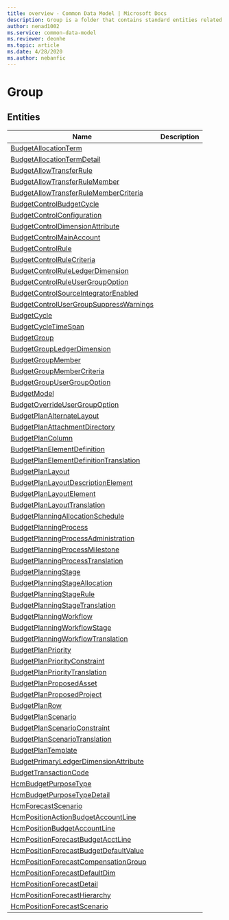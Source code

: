```yaml
---
title: overview - Common Data Model | Microsoft Docs
description: Group is a folder that contains standard entities related to the Common Data Model.
author: nenad1002
ms.service: common-data-model
ms.reviewer: deonhe
ms.topic: article
ms.date: 4/28/2020
ms.author: nebanfic
---
```


# Group


## Entities

|Name|Description|
|---|---|
|[BudgetAllocationTerm](BudgetAllocationTerm.md)||
|[BudgetAllocationTermDetail](BudgetAllocationTermDetail.md)||
|[BudgetAllowTransferRule](BudgetAllowTransferRule.md)||
|[BudgetAllowTransferRuleMember](BudgetAllowTransferRuleMember.md)||
|[BudgetAllowTransferRuleMemberCriteria](BudgetAllowTransferRuleMemberCriteria.md)||
|[BudgetControlBudgetCycle](BudgetControlBudgetCycle.md)||
|[BudgetControlConfiguration](BudgetControlConfiguration.md)||
|[BudgetControlDimensionAttribute](BudgetControlDimensionAttribute.md)||
|[BudgetControlMainAccount](BudgetControlMainAccount.md)||
|[BudgetControlRule](BudgetControlRule.md)||
|[BudgetControlRuleCriteria](BudgetControlRuleCriteria.md)||
|[BudgetControlRuleLedgerDimension](BudgetControlRuleLedgerDimension.md)||
|[BudgetControlRuleUserGroupOption](BudgetControlRuleUserGroupOption.md)||
|[BudgetControlSourceIntegratorEnabled](BudgetControlSourceIntegratorEnabled.md)||
|[BudgetControlUserGroupSuppressWarnings](BudgetControlUserGroupSuppressWarnings.md)||
|[BudgetCycle](BudgetCycle.md)||
|[BudgetCycleTimeSpan](BudgetCycleTimeSpan.md)||
|[BudgetGroup](BudgetGroup.md)||
|[BudgetGroupLedgerDimension](BudgetGroupLedgerDimension.md)||
|[BudgetGroupMember](BudgetGroupMember.md)||
|[BudgetGroupMemberCriteria](BudgetGroupMemberCriteria.md)||
|[BudgetGroupUserGroupOption](BudgetGroupUserGroupOption.md)||
|[BudgetModel](BudgetModel.md)||
|[BudgetOverrideUserGroupOption](BudgetOverrideUserGroupOption.md)||
|[BudgetPlanAlternateLayout](BudgetPlanAlternateLayout.md)||
|[BudgetPlanAttachmentDirectory](BudgetPlanAttachmentDirectory.md)||
|[BudgetPlanColumn](BudgetPlanColumn.md)||
|[BudgetPlanElementDefinition](BudgetPlanElementDefinition.md)||
|[BudgetPlanElementDefinitionTranslation](BudgetPlanElementDefinitionTranslation.md)||
|[BudgetPlanLayout](BudgetPlanLayout.md)||
|[BudgetPlanLayoutDescriptionElement](BudgetPlanLayoutDescriptionElement.md)||
|[BudgetPlanLayoutElement](BudgetPlanLayoutElement.md)||
|[BudgetPlanLayoutTranslation](BudgetPlanLayoutTranslation.md)||
|[BudgetPlanningAllocationSchedule](BudgetPlanningAllocationSchedule.md)||
|[BudgetPlanningProcess](BudgetPlanningProcess.md)||
|[BudgetPlanningProcessAdministration](BudgetPlanningProcessAdministration.md)||
|[BudgetPlanningProcessMilestone](BudgetPlanningProcessMilestone.md)||
|[BudgetPlanningProcessTranslation](BudgetPlanningProcessTranslation.md)||
|[BudgetPlanningStage](BudgetPlanningStage.md)||
|[BudgetPlanningStageAllocation](BudgetPlanningStageAllocation.md)||
|[BudgetPlanningStageRule](BudgetPlanningStageRule.md)||
|[BudgetPlanningStageTranslation](BudgetPlanningStageTranslation.md)||
|[BudgetPlanningWorkflow](BudgetPlanningWorkflow.md)||
|[BudgetPlanningWorkflowStage](BudgetPlanningWorkflowStage.md)||
|[BudgetPlanningWorkflowTranslation](BudgetPlanningWorkflowTranslation.md)||
|[BudgetPlanPriority](BudgetPlanPriority.md)||
|[BudgetPlanPriorityConstraint](BudgetPlanPriorityConstraint.md)||
|[BudgetPlanPriorityTranslation](BudgetPlanPriorityTranslation.md)||
|[BudgetPlanProposedAsset](BudgetPlanProposedAsset.md)||
|[BudgetPlanProposedProject](BudgetPlanProposedProject.md)||
|[BudgetPlanRow](BudgetPlanRow.md)||
|[BudgetPlanScenario](BudgetPlanScenario.md)||
|[BudgetPlanScenarioConstraint](BudgetPlanScenarioConstraint.md)||
|[BudgetPlanScenarioTranslation](BudgetPlanScenarioTranslation.md)||
|[BudgetPlanTemplate](BudgetPlanTemplate.md)||
|[BudgetPrimaryLedgerDimensionAttribute](BudgetPrimaryLedgerDimensionAttribute.md)||
|[BudgetTransactionCode](BudgetTransactionCode.md)||
|[HcmBudgetPurposeType](HcmBudgetPurposeType.md)||
|[HcmBudgetPurposeTypeDetail](HcmBudgetPurposeTypeDetail.md)||
|[HcmForecastScenario](HcmForecastScenario.md)||
|[HcmPositionActionBudgetAccountLine](HcmPositionActionBudgetAccountLine.md)||
|[HcmPositionBudgetAccountLine](HcmPositionBudgetAccountLine.md)||
|[HcmPositionForecastBudgetAcctLine](HcmPositionForecastBudgetAcctLine.md)||
|[HcmPositionForecastBudgetDefaultValue](HcmPositionForecastBudgetDefaultValue.md)||
|[HcmPositionForecastCompensationGroup](HcmPositionForecastCompensationGroup.md)||
|[HcmPositionForecastDefaultDim](HcmPositionForecastDefaultDim.md)||
|[HcmPositionForecastDetail](HcmPositionForecastDetail.md)||
|[HcmPositionForecastHierarchy](HcmPositionForecastHierarchy.md)||
|[HcmPositionForecastScenario](HcmPositionForecastScenario.md)||
